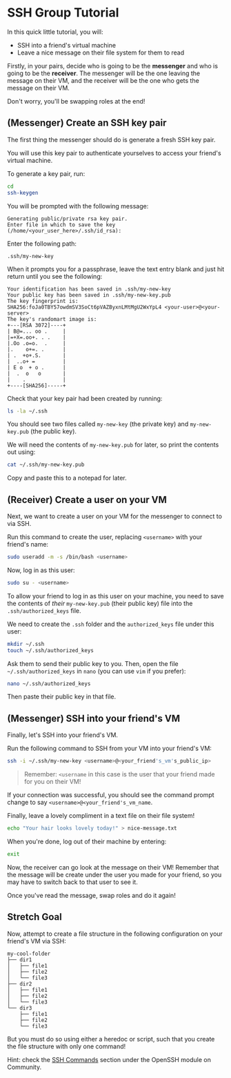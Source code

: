 # SSH Group Tutorial

In this quick little tutorial, you will:
- SSH into a friend's virtual machine
- Leave a nice message on their file system for them to read

Firstly, in your pairs, decide who is going to be the **messenger** and who is going to be the **receiver**. The messenger will be the one leaving the message on their VM, and the receiver will be the one who gets the message on their VM.

Don't worry, you'll be swapping roles at the end!

## (Messenger) Create an SSH key pair

The first thing the messenger should do is generate a fresh SSH key pair.

You will use this key pair to authenticate yourselves to access your friend's virtual machine.

To generate a key pair, run:

```bash
cd
ssh-keygen
```

You will be prompted with the following message:

```
Generating public/private rsa key pair.
Enter file in which to save the key (/home/<your_user_here>/.ssh/id_rsa): 
```

Enter the following path:

```
.ssh/my-new-key
```

When it prompts you for a passphrase, leave the text entry blank and just hit return until you see the following:

```text
Your identification has been saved in .ssh/my-new-key
Your public key has been saved in .ssh/my-new-key.pub
The key fingerprint is:
SHA256:foJa0TBY57owdmSV3SoCt6pVAZByxnLMtMgU2WxYpL4 <your-user>@<your-server>
The key's randomart image is:
+---[RSA 3072]----+
| B@=... oo .     |
|=+X=.oo+. . .    |
|.Oo .o=o.  .     |
|.    o+=. .      |
| .  +o+.S.       |
|  ..o+ =         |
| E o  + o .      |
|  .  o   o       |
|    .            |
+----[SHA256]-----+
```

Check that your key pair had been created by running:

```bash
ls -la ~/.ssh
```

You should see two files called `my-new-key` (the private key) and `my-new-key.pub` (the public key).

We will need the contents of `my-new-key.pub` for later, so print the contents out using:

```bash
cat ~/.ssh/my-new-key.pub
```

Copy and paste this to a notepad for later.

## (Receiver) Create a user on your VM

Next, we want to create a user on your VM for the messenger to connect to via SSH.

Run this command to create the user, replacing `<username>` with your friend's name:

```bash
sudo useradd -m -s /bin/bash <username>
```

Now, log in as this user:

```bash
sudo su - <username>
```

To allow your friend to log in as this user on your machine, you need to save the contents of *their* `my-new-key.pub` (their public key) file into the `.ssh/authorized_keys` file.

We need to create the `.ssh` folder and the `authorized_keys` file under this user:

```bash
mkdir ~/.ssh
touch ~/.ssh/authorized_keys
```

Ask them to send their public key to you. Then, open the file `~/.ssh/authorized_keys` in `nano` (you can use `vim` if you prefer):

```bash
nano ~/.ssh/authorized_keys
```

Then paste their public key in that file.

## (Messenger) SSH into your friend's VM

Finally, let's SSH into your friend's VM.

Run the following command to SSH from your VM into your friend's VM:

```bash
ssh -i ~/.ssh/my-new-key <username>@<your_friend's_vm's_public_ip>
```

> Remember: `<username` in this case is the user that your friend made for you on their VM!

If your connection was successful, you should see the command prompt change to say `<username>@<your_friend's_vm_name`.

Finally, leave a lovely compliment in a text file on their file system!

```bash
echo "Your hair looks lovely today!" > nice-message.txt
```

When you're done, log out of their machine by entering:

```bash
exit
```

Now, the receiver can go look at the message on their VM! Remember that the message will be create under the user you made for your friend, so you may have to switch back to that user to see it.

Once you've read the message, swap roles and do it again!

## Stretch Goal

Now, attempt to create a file structure in the following configuration on your friend's VM via SSH:

```text
my-cool-folder
├── dir1
│   ├── file1
│   ├── file2
│   └── file3
├── dir2
│   ├── file1
│   ├── file2
│   └── file3
└── dir3
    ├── file1
    ├── file2
    └── file3
```

But you must do so using either a heredoc or script, such that you create the file structure with only one command!

Hint: check the [SSH Commands](https://qa-community.co.uk/~/_/learning/dfecloud-linux-intermediate/linux--openssh#ssh-commands) section under the OpenSSH module on Community.

